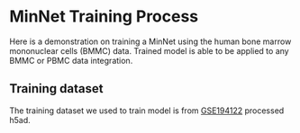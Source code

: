# MinNet Training Process
Here is a demonstration on training a MinNet using the human bone marrow mononuclear cells (BMMC) data. Trained model is able to be applied to any BMMC or PBMC data integration.

## Training dataset
The training dataset we used to train model is from [GSE194122](https://www.ncbi.nlm.nih.gov/geo/query/acc.cgi?acc=GSE194122) processed h5ad.

